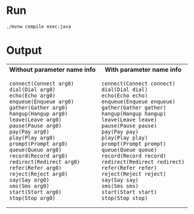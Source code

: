 # Run

```
./mvnw compile exec:java
```

# Output

<table>
<tr>
<th>Without parameter name info</th>
<th>With parameter name info</th>
</tr>
<tr>
<td>

```
connect(Connect arg0)
dial(Dial arg0)
echo(Echo arg0)
enqueue(Enqueue arg0)
gather(Gather arg0)
hangup(Hangup arg0)
leave(Leave arg0)
pause(Pause arg0)
pay(Pay arg0)
play(Play arg0)
prompt(Prompt arg0)
queue(Queue arg0)
record(Record arg0)
redirect(Redirect arg0)
refer(Refer arg0)
reject(Reject arg0)
say(Say arg0)
sms(Sms arg0)
start(Start arg0)
stop(Stop arg0)
```
</td>
<td>

```
connect(Connect connect)
dial(Dial dial)
echo(Echo echo)
enqueue(Enqueue enqueue)
gather(Gather gather)
hangup(Hangup hangup)
leave(Leave leave)
pause(Pause pause)
pay(Pay pay)
play(Play play)
prompt(Prompt prompt)
queue(Queue queue)
record(Record record)
redirect(Redirect redirect)
refer(Refer refer)
reject(Reject reject)
say(Say say)
sms(Sms sms)
start(Start start)
stop(Stop stop)
```
</td>
</tr>
</table>